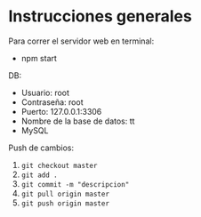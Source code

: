 # Instrucciones generales

Para correr el servidor web en terminal:
- npm start

DB:
- Usuario: root
- Contraseña: root
- Puerto: 127.0.0.1:3306
- Nombre de la base de datos: tt
- MySQL

Push de cambios:
1. `git checkout master`
2. `git add .`
3. `git commit -m "descripcion"`
4. `git pull origin master`
5. `git push origin master`

